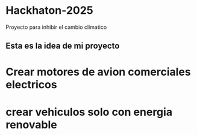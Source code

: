 # Hackhaton-2025
Proyecto para inhibir el cambio climatico

## Esta es la idea de mi proyecto 
# Crear motores de avion comerciales electricos
# crear vehiculos solo con energia renovable 



